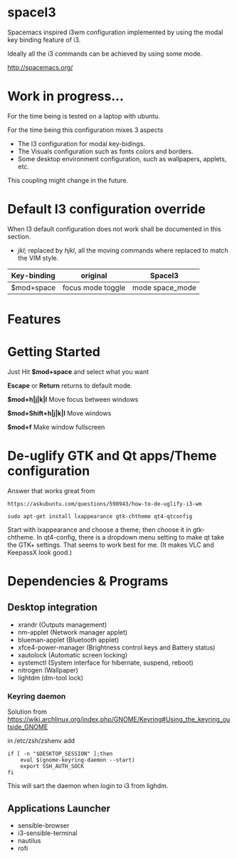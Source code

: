 # spaceI3

Spacemacs inspired i3wm configuration implemented by using the modal key binding feature of i3.

Ideally all the i3 commands can be achieved by using some mode.

http://spacemacs.org/

# Work in progress...
For the time being is tested on a laptop with ubuntu.

For the time being this configuration mixes 3 aspects
 * The I3 configuration for modal key-bidings.
 * The Visuals configuration such as fonts colors and borders.
 * Some desktop environment configuration, such as wallpapers, applets, etc.

This coupling might change in the future.


# Default I3 configuration override
When I3 default configuration does not work shall be documented in this section.

 * *jkl;* replaced by *hjkl*, all the moving commands where replaced to match the VIM style.
  

| Key-binding | original          | SpaceI3         |
|-------------|-------------------|-----------------|
| $mod+space  | focus mode toggle | mode space_mode |


# Features

# Getting Started
Just Hit **$mod+space** and select what you want

**Escape** or **Return** returns to default mode.

**$mod+h|j|k|l** Move focus between windows

**$mod+Shift+h|j|k|l** Move windows

**$mod+f** Make window fullscreen

# De-uglify GTK and Qt apps/Theme configuration
Answer that works great from

    https://askubuntu.com/questions/598943/how-to-de-uglify-i3-wm

    sudo apt-get install lxappearance gtk-chtheme qt4-qtconfig

Start with lxappearance and choose a theme; then choose it in gtk-chtheme. In
qt4-config, there is a dropdown menu setting to make qt take the GTK+ settings.
That seems to work best for me. (It makes VLC and KeepassX look good.)

# Dependencies & Programs
## Desktop integration
 * xrandr (Outputs management)
 * nm-applet (Network manager applet)
 * blueman-applet (Bluetooth applet)
 * xfce4-power-manager (Brightness control keys and Battery status)
 * xautolock (Automatic screen locking)
 * systemctl (System interface for hibernate, suspend, reboot)
 * nitrogen (Wallpaper)
 * lightdm (dm-tool lock)

### Keyring daemon
Solution from https://wiki.archlinux.org/index.php/GNOME/Keyring#Using_the_keyring_outside_GNOME

in /etc/zsh/zshenv add
```
if [ -n "$DESKTOP_SESSION" ];then
    eval $(gnome-keyring-daemon --start)
    export SSH_AUTH_SOCK
fi
```
This will sart the daemon when login to i3 from lighdm.

## Applications Launcher
 * sensible-browser
 * i3-sensible-terminal
 * nautilus
 * rofi
